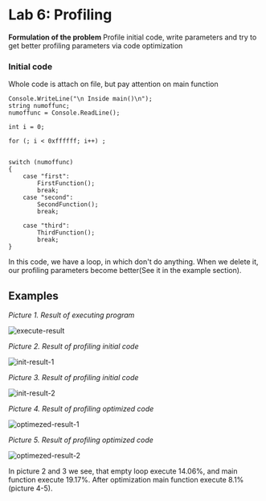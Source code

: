 # Lab 6: Profiling


**Formulation of the problem** Profile initial code, write parameters and try to get better profiling parameters via code optimization

### **Initial code**

Whole code is attach on file, but pay attention on main function 

    Console.WriteLine("\n Inside main()\n");
    string numoffunc;
    numoffunc = Console.ReadLine();

    int i = 0;

    for (; i < 0xffffff; i++) ;

 
    switch (numoffunc)
    {
        case "first":
            FirstFunction();
            break;
        case "second":
            SecondFunction();
            break;

        case "third":
            ThirdFunction();
            break;
    }

In this code, we have a loop, in which don't do anything. When we delete it, our profiling parameters become better(See it in the example section).

## **Examples**

*Picture 1. Result of executing program*

![execute-result](./img/result-execute-program.png)

*Picture 2. Result of profiling initial code*

![init-result-1](./img/result-init-1.png)

*Picture 3. Result of profiling initial code*

![init-result-2](./img/result-init-2.png)

*Picture 4. Result of profiling optimized code* 

![optimezed-result-1](./img/result-optimized-1.png)

*Picture 5. Result of profiling optimized code* 

![optimezed-result-2](./img/result-optimized-2.png)

In picture 2 and 3 we see, that empty loop execute 14.06%, and main function execute 19.17%.
After optimization main function execute 8.1% (picture 4-5).